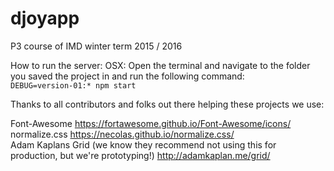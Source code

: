 # djoyapp
P3 course of IMD winter term 2015 / 2016

How to run the server:
OSX: Open the terminal and navigate to the folder you saved the project in and run the following command:   
` DEBUG=version-01:* npm start `

Thanks to all contributors and folks out there helping these projects we use:

Font-Awesome
https://fortawesome.github.io/Font-Awesome/icons/  
normalize.css
https://necolas.github.io/normalize.css/  
Adam Kaplans Grid (we know they recommend not using this for production, but we're prototyping!)
http://adamkaplan.me/grid/


